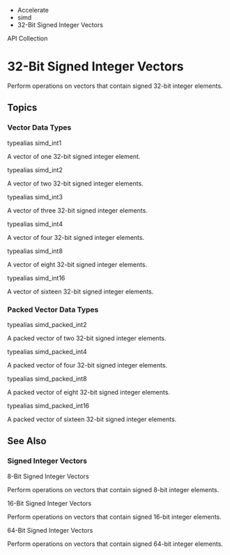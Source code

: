 

- Accelerate
- simd
-  32-Bit Signed Integer Vectors 

API Collection

# 32-Bit Signed Integer Vectors

Perform operations on vectors that contain signed 32-bit integer elements.

## Topics

### Vector Data Types

typealias simd_int1

A vector of one 32-bit signed integer element.

typealias simd_int2

A vector of two 32-bit signed integer elements.

typealias simd_int3

A vector of three 32-bit signed integer elements.

typealias simd_int4

A vector of four 32-bit signed integer elements.

typealias simd_int8

A vector of eight 32-bit signed integer elements.

typealias simd_int16

A vector of sixteen 32-bit signed integer elements.

### Packed Vector Data Types

typealias simd_packed_int2

A packed vector of two 32-bit signed integer elements.

typealias simd_packed_int4

A packed vector of four 32-bit signed integer elements.

typealias simd_packed_int8

A packed vector of eight 32-bit signed integer elements.

typealias simd_packed_int16

A packed vector of sixteen 32-bit signed integer elements.

## See Also

### Signed Integer Vectors

8-Bit Signed Integer Vectors

Perform operations on vectors that contain signed 8-bit integer elements.

16-Bit Signed Integer Vectors

Perform operations on vectors that contain signed 16-bit integer elements.

64-Bit Signed Integer Vectors

Perform operations on vectors that contain signed 64-bit integer elements.

